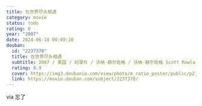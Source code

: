 ```yaml
---
title: 在世界尽头相遇
category: movie
status: todo
rating: 0
year: "2007"
date: 2024-06-18 00:09:10
douban:
  id: "2237378"
  title: 在世界尽头相遇
  subtitle: 2007 / 美国 / 纪录片 / 沃纳·赫尔佐格 / 沃纳·赫尔佐格 Scott Rowland
  rating: 8.9
  cover: https://img3.doubanio.com/view/photo/m_ratio_poster/public/p2184325812.jpg
  link: https://movie.douban.com/subject/2237378/
---
```


via 忘了
